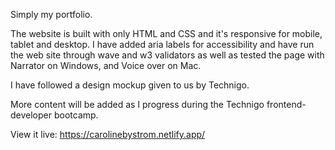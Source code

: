Simply my portfolio. 

The website is built with only HTML and CSS and it's responsive for mobile, tablet and desktop. I have added aria labels for accessibility and 
have run the web site through wave and w3 validators as well as tested the page with Narrator on Windows, and Voice over on Mac. 

I have followed a design mockup given to us by Technigo. 

More content will be added as I progress during the Technigo frontend-developer bootcamp.

View it live: https://carolinebystrom.netlify.app/